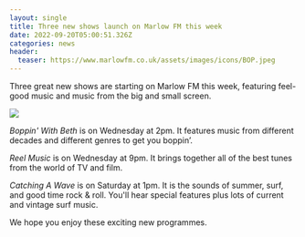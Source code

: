 ```yaml
---
layout: single
title: Three new shows launch on Marlow FM this week
date: 2022-09-20T05:00:51.326Z
categories: news
header:
  teaser: https://www.marlowfm.co.uk/assets/images/icons/BOP.jpeg
---
```

Three great new shows are starting on Marlow FM this week, featuring feel-good music and music from the big and small screen. 

![](https://www.marlowfm.co.uk/assets/images/icons/BOP.jpeg)

*B﻿oppin' With Beth* is on Wednesday at 2pm. It features music from different decades and different genres to get you boppin’. 

*R﻿eel Music* is on Wednesday at 9pm. It brings together all of the best tunes from the world of TV and film. 

*C﻿atching A Wave* is on Saturday at 1pm. It is the sounds of summer, surf, and good time rock & roll. You'll hear special features plus lots of current and vintage surf music. 

W﻿e hope you enjoy these exciting new programmes.
